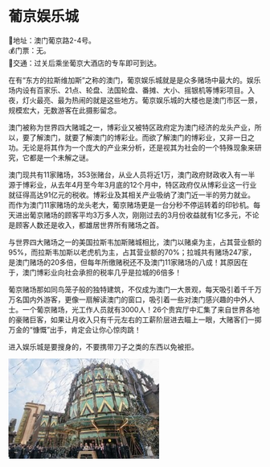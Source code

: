 # 葡京娱乐城  
📌地址：澳门葡京路2-4号。   
💰门票：无。   
🚌交通：过关后乘坐葡京大酒店的专车即可到达。   
  
在有“东方的拉斯维加斯”之称的澳门，葡京娱乐城就是是众多赌场中最大的。娱乐场内设有百家乐、21点、轮盘、法国轮盘、番摊、大小、摇银机等博彩项目。入夜，灯火最亮、最为热闹的就是这些地方。葡京娱乐城的大楼也是澳门市区一景，规模宏大，无数游客在此摄影留念。   
  
澳门被称为世界四大赌城之一，博彩业又被特区政府定为澳门经济的龙头产业，所以，要了解澳门，就要了解澳门的博彩业。而欲了解澳门的博彩业，又非一日之功。无论是将其作为一个庞大的产业来分析，还是视其为社会的一个特殊现象来研究，它都是一个未解之谜。   
  
澳门现共有11家赌场，353张赌台，从业人员将近1万，澳门政府财政收入有一半源于博彩业，从去年4月至今年3月底的12个月中，特区政府仅从博彩业这一行业就征得高达91亿元的税收。博彩业及其相关产业吸纳了澳门近一半的劳力就业。而作为澳门11家赌场的龙头老大，葡京赌场更是一台分秒不停运转着的印钞机。每天进出葡京赌场的顾客平均3万多人次，刚刚过去的3月份收益就有1亿多元，不论是顾客人数还是收入，都雄居世界所有赌场之首。   
  
与世界四大赌场之一的美国拉斯韦加斯赌城相比，澳门以赌桌为主，占其营业额的95%，而拉斯韦加斯以老虎机为主，占其营业额的70%；拉城共有赌场247家，是澳门赌场的20多倍，但每年所缴赌税还不及澳门11家赌场的八成！其原因在于，澳门博彩业向社会承担的税率几乎是拉城的6倍多！  
  
葡京赌场那如同鸟笼子般的独特建筑，不仅成为澳门一大景观，每天吸引着千千万万名国内外游客，更像一扇解读澳门的窗口，吸引着一些对澳门感兴趣的中外人士。一个葡京赌场，光工作人员就有3000人！26个贵宾厅中汇集了来自世界各地的豪赌巨客，如果让月收入只有千元左右的工薪阶层进去瞄上一眼，大赌客们一掷万金的“慷慨”出手，肯定会让你心惊肉跳！  
  
进入娱乐城是要搜身的，不要携带刀子之类的东西以免被拒。   
  
![](https://raw.githubusercontent.com/szqq0512/Pic/main/img/202201212059273.png)  